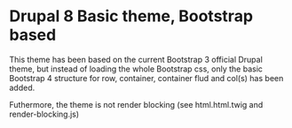# Drupal 8 Basic theme, Bootstrap based

This theme has been based on the current Bootstrap 3 official Drupal theme, but instead of loading the whole Bootstrap css, only the basic Bootstrap 4 structure for row, container, container flud and col(s) has been added.

Futhermore, the theme is not render blocking (see html.html.twig and render-blocking.js)